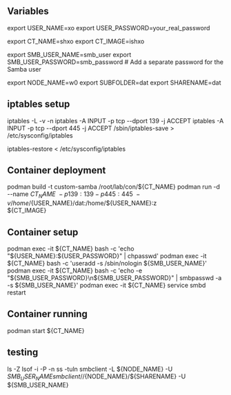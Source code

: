## Variables
export USER_NAME=xo
export USER_PASSWORD=your_real_password

export CT_NAME=shxo
export CT_IMAGE=ishxo

export SMB_USER_NAME=smb_user
export SMB_USER_PASSWORD=smb_password  # Add a separate password for the Samba user

export NODE_NAME=w0
export SUBFOLDER=dat
export SHARENAME=dat

## iptables setup
iptables -L -v -n
iptables -A INPUT -p tcp --dport 139 -j ACCEPT
iptables -A INPUT -p tcp --dport 445 -j ACCEPT
/sbin/iptables-save > /etc/sysconfig/iptables

iptables-restore < /etc/sysconfig/iptables

## Container deployment
podman build -t custom-samba /root/lab/con/${CT_NAME}
podman run -d \
    --name ${CT_NAME} \
    -p 139:139 -p 445:445 \
    -v /home/${USER_NAME}/dat:/home/${USER_NAME}:z \
    ${CT_IMAGE}

## Container setup
podman exec -it ${CT_NAME} bash -c 'echo "${USER_NAME}:${USER_PASSWORD}" | chpasswd'
podman exec -it ${CT_NAME} bash -c 'useradd -s /sbin/nologin ${SMB_USER_NAME}'
podman exec -it ${CT_NAME} bash -c 'echo -e "${SMB_USER_PASSWORD}\n${SMB_USER_PASSWORD}" | smbpasswd -a -s ${SMB_USER_NAME}'
podman exec -it ${CT_NAME} service smbd restart

## Container running
podman start ${CT_NAME}

## testing
ls -Z <path>
lsof -i -P -n
ss -tuln
smbclient -L ${NODE_NAME} -U ${SMB_USER_NAME}
smbclient //${NODE_NAME}/${SHARENAME} -U ${SMB_USER_NAME}
